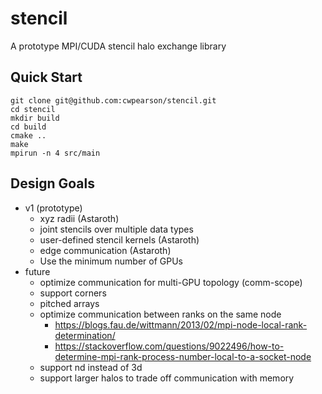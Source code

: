 # stencil

A prototype MPI/CUDA stencil halo exchange library

## Quick Start

```
git clone git@github.com:cwpearson/stencil.git
cd stencil
mkdir build
cd build
cmake ..
make
mpirun -n 4 src/main
```

## Design Goals
  * v1 (prototype)
    * xyz radii (Astaroth)
    * joint stencils over multiple data types
    * user-defined stencil kernels (Astaroth)
    * edge communication (Astaroth)
    * Use the minimum number of GPUs
  * future
    * optimize communication for multi-GPU topology (comm-scope)
    * support corners
    * pitched arrays
    * optimize communication between ranks on the same node
      * https://blogs.fau.de/wittmann/2013/02/mpi-node-local-rank-determination/
      * https://stackoverflow.com/questions/9022496/how-to-determine-mpi-rank-process-number-local-to-a-socket-node
    * support nd instead of 3d
    * support larger halos to trade off communication with memory
